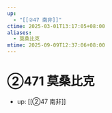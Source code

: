 ```yaml
---
up:
  - "[[②47 南非]]"
ctime: 2025-03-01T13:17:05+08:00
aliases:
  - 莫桑比克
mtime: 2025-09-09T12:37:06+08:00
---
```


# ②471 莫桑比克

- up: [[②47 南非]]
